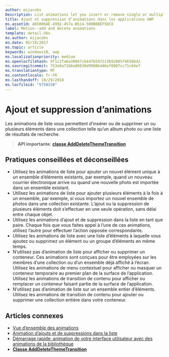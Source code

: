 ```yaml
---
author: mijacobs
Description: List animations let you insert or remove single or multiple items from a collection, such as a photo album or a list of search results.
title: Ajout et suppression d’animations dans les applications UWP
ms.assetid: A85006AE-4992-457a-B514-500B8BEF5DC8
label: Motion--add and delete animations
template: detail.hbs
ms.author: mijacobs
ms.date: 05/19/2017
ms.topic: article
keywords: windows10, uwp
ms.localizationpriority: medium
ms.openlocfilehash: 9f1c2fa6a30047cb447b597213692085f4656bd2
ms.sourcegitcommit: 753e0a7160a88830d9908b446ef0907cc71c64e7
ms.translationtype: MT
ms.contentlocale: fr-FR
ms.lasthandoff: 10/29/2018
ms.locfileid: "5750150"
---
```

# <a name="add-and-delete-animations"></a>Ajout et suppression d’animations



Les animations de liste vous permettent d’insérer ou de supprimer un ou plusieurs éléments dans une collection telle qu’un album photo ou une liste de résultats de recherche.

> **API importante**: [**classe AddDeleteThemeTransition**](https://msdn.microsoft.com/library/windows/apps/br243048)


## <a name="dos-and-donts"></a>Pratiques conseillées et déconseillées


-   Utilisez les animations de liste pour ajouter un nouvel élément unique à un ensemble d’éléments existants, par exemple, quand un nouveau courrier électronique arrive ou quand une nouvelle photo est importée dans un ensemble existant.
-   Utilisez les animations de liste pour ajouter plusieurs éléments à la fois à un ensemble, par exemple, si vous importez un nouvel ensemble de photos dans une collection existante. L’ajout ou la suppression de plusieurs éléments doit s’effectuer en une seule opération, sans délai entre chaque objet.
-   Utilisez les animations d’ajout et de suppression dans la liste en tant que paire. Chaque fois que vous faites appel à l’une de ces animations, utilisez l’autre pour effectuer l’action opposée correspondante.
-   Utilisez les animations de liste avec une liste d’éléments à laquelle vous ajoutez ou supprimez un élément ou un groupe d’éléments en même temps.
-   N’utilisez pas d’animation de liste pour afficher ou supprimer un conteneur. Ces animations sont conçues pour être employées sur les membres d’une collection ou d’un ensemble déjà affiché à l’écran. Utilisez les animations de menu contextuel pour afficher ou masquer un conteneur temporaire au premier plan de la surface de l’application. Utilisez les animations de transition de contenu pour afficher ou remplacer un conteneur faisant partie de la surface de l’application.
-   N’utilisez pas d’animation de liste sur un ensemble entier d’éléments. Utilisez les animations de transition de contenu pour ajouter ou supprimer une collection entière dans votre conteneur.



## <a name="related-articles"></a>Articles connexes

* [Vue d’ensemble des animations](https://msdn.microsoft.com/library/windows/apps/mt187350)
* [Animation d’ajouts et de suppressions dans la liste](https://msdn.microsoft.com/library/windows/apps/xaml/jj649430)
* [Démarrage rapide: animation de votre interface utilisateur avec des animations de la bibliothèque](https://msdn.microsoft.com/library/windows/apps/xaml/hh452703)
* [**Classe AddDeleteThemeTransition**](https://msdn.microsoft.com/library/windows/apps/br243048)

 

 




